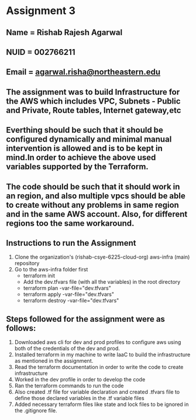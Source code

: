 # Assignment 3

## Name = Rishab Rajesh Agarwal

## NUID = 002766211

## Email = agarwal.risha@northeastern.edu

## The assignment was to build Infrastructure for the AWS which includes VPC, Subnets - Public and Private, Route tables, Internet gateway,etc

## Everthing should be such that it should be configured dynamically and minimal manual intervention is allowed and is to be kept in mind.In order to achieve the above used variables supported by the Terraform.

## The code should be such that it should work in an region, and also multiple vpcs should be able to create without any problems in same region and in the same AWS account. Also, for different regions too the same workaround.


## Instructions to run the Assignment

1. Clone the organization's (rishab-csye-6225-cloud-org)  aws-infra (main) repository
2. Go to the aws-infra folder first 
    - terraform init
    - Add the dev.tfvars file (with all the variables) in the root directory
    - terraform plan -var-file="dev.tfvars"
    - terraform apply -var-file="dev.tfvars"
    - terraform destroy -var-file="dev.tfvars"


## Steps followed for the assignment were as follows:
1. Downloaded aws cli for dev and prod profiles to configure aws using both of the credentials of the dev and prod. 
2. Installed terraform in my machine to write IaaC to build the infrastructure as mentioned in the assignment.  
3. Read the terraform documentation in order to write the code to create infrastructure
4. Worked in the dev profile in order to develop the code
5. Ran the terraform commands to run the code
6. Also created .tf file for variable declaration and created .tfvars file to define those declared variables in the .tf variable files
7. Added necessary terraform files like state and lock files to be ignored in the .gitignore file.

